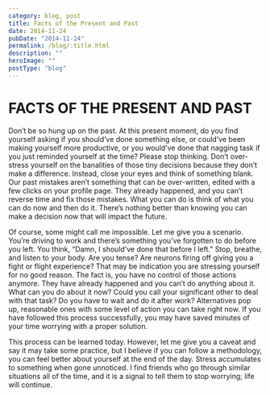 ```yaml
---
category: blog, post
title: Facts of the Present and Past
date: 2014-11-24
pubDate: "2014-11-24"
permalink: /blog/:title.html
description: ""
heroImage: ""
postType: "blog"
---
```


# FACTS OF THE PRESENT AND PAST  

Don’t be so hung up on the past. At this present moment, do you find yourself asking if you should’ve done something else, or could’ve been making yourself more productive, or you would’ve done that nagging task if you just reminded yourself at the time? Please stop thinking. Don’t over-stress yourself on the banalities of those tiny decisions because they don’t make a difference. Instead, close your eyes and think of something blank. Our past mistakes aren’t something that can be over-written, edited with a few clicks on your profile page. They already happened, and you can’t reverse time and fix those mistakes. What you can do is think of what you can do now and then do it. There’s nothing better than knowing you can make a decision now that will impact the future.

Of course, some might call me impossible. Let me give you a scenario. You’re driving to work and there’s something you’ve forgotten to do before you left. You think, “Damn, I should’ve done that before I left.” Stop, breathe, and listen to your body. Are you tense? Are neurons firing off giving you a fight or flight experience? That may be indication you are stressing yourself for no good reason. The fact is, you have no control of those actions anymore. They have already happened and you can’t do anything about it. What can you do about it now? Could you call your significant other to deal with that task? Do you have to wait and do it after work? Alternatives pop up, reasonable ones with some level of action you can take right now. If you have followed this process successfully, you may have saved minutes of your time worrying with a proper solution.

This process can be learned today. However, let me give you a caveat and say it may take some practice, but I believe if you can follow a methodology, you can feel better about yourself at the end of the day. Stress accumulates to something when gone unnoticed. I find friends who go through similar situations all of the time, and it is a signal to tell them to stop worrying; life will continue.
